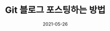 ---
title:  "Git 블로그 포스팅하는 방법"
excerpt: "md 파일에 마크다운 문법으로 작성하여 Github 원격 저장소에 업로드, 에디터는 Visual Studio code 사용"

categories:
  - Blog
tags:
  - [Blog, jekyll, Github, Git]

toc: true
toc_sticky: true
 
date: 2021-05-26
last_modified_at: 2021-05-26
---